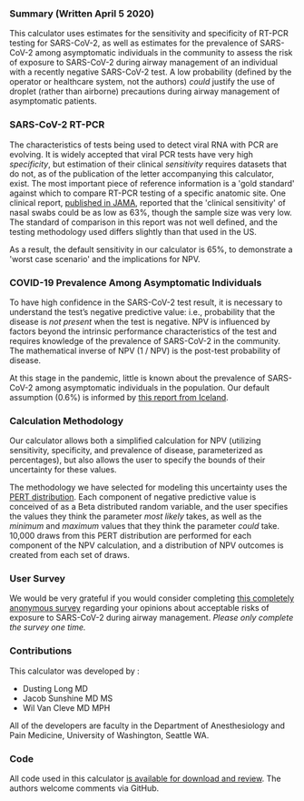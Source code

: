 ### Summary (Written April 5 2020)

This calculator uses estimates for the sensitivity and specificity of RT-PCR testing for SARS-CoV-2, as well as estimates for the prevalence of SARS-CoV-2 among asymptomatic individuals in the community to assess the risk of exposure to SARS-CoV-2 during airway management of an individual with a recently negative SARS-CoV-2 test. A low probability (defined by the operator or healthcare system, not the authors) *could* justify the use of droplet (rather than airborne) precautions during airway management of asymptomatic patients.

### SARS-CoV-2 RT-PCR

The characteristics of tests being used to detect viral RNA with PCR are evolving. It is widely accepted that viral PCR tests have very high *specificity*, but estimation of their clinical *sensitivity* requires datasets that do not, as of the publication of the letter accompanying this calculator, exist. The most important piece of reference information is a 'gold standard' against which to compare RT-PCR testing of a specific anatomic site. One clinical report, [published in JAMA](https://jamanetwork.com/journals/jama/fullarticle/2762997), reported that the 'clinical sensitivity' of nasal swabs could be as low as 63%, though the sample size was very low. The standard of comparison in this report was not well defined, and the testing methodology used differs slightly than that used in the US.

As a result, the default sensitivity in our calculator is 65%, to demonstrate a 'worst case scenario' and the implications for NPV.

### COVID-19 Prevalence Among Asymptomatic Individuals

To have high confidence in the SARS-CoV-2 test result, it is necessary to understand the test’s negative predictive value: i.e., probability that the disease  is *not present* when the test is negative. NPV is influenced by factors beyond the intrinsic performance characteristics of the test and requires knowledge of the prevalence of SARS-CoV-2 in the community. The mathematical inverse of NPV (1 / NPV) is the post-test probability of disease.

At this stage in the pandemic, little is known about the prevalence of SARS-CoV-2 among asymptomatic individuals in the population. Our default assumption (0.6%) is informed by [this report from Iceland](https://www.nejm.org/doi/full/10.1056/NEJMoa2006100).

### Calculation Methodology

Our calculator allows both a simplified calculation for NPV (utilizing sensitivity, specificity, and prevalence of disease,  parameterized as percentages), but also allows the user to specify the bounds of their uncertainty for these values.

The methodology we have selected for modeling this uncertainty uses the [PERT distribution](https://en.wikipedia.org/wiki/PERT_distribution). Each component of negative predictive value is conceived of as a Beta distributed random variable, and the user specifies the values they think the parameter *most likely* takes, as well as the *minimum* and *maximum* values that they think the parameter *could* take. 10,000 draws from this PERT distribution are performed for each component of the NPV calculation, and a distribution of NPV outcomes is created from each set of draws.

### User Survey

We would be very grateful if you would consider completing [this completely anonymous survey](https://forms.gle/5gFSvFKHPsfrAamp8) regarding your opinions about acceptable risks of exposure to SARS-CoV-2 during airway management. *Please only complete the survey one time.*

### Contributions

This calculator was developed by : 

- Dusting Long MD
- Jacob Sunshine MD MS
- Wil Van Cleve MD MPH

All of the developers are faculty in the Department of Anesthesiology and Pain Medicine, University of Washington, Seattle WA.

### Code

All code used in this calculator [is available for download and review](https://github.com/wilvancleve/covid-airway-npv). The authors welcome comments via GitHub.
